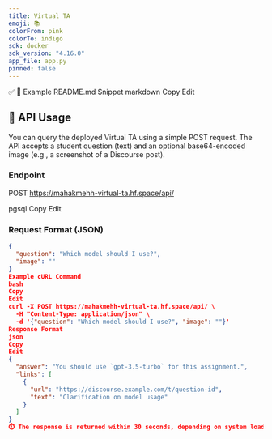 ```yaml
---
title: Virtual TA
emoji: 📚
colorFrom: pink
colorTo: indigo
sdk: docker
sdk_version: "4.16.0"
app_file: app.py
pinned: false
---
```



✅ 📄 Example README.md Snippet
markdown
Copy
Edit
## 🔗 API Usage

You can query the deployed Virtual TA using a simple POST request. The API accepts a student question (text) and an optional base64-encoded image (e.g., a screenshot of a Discourse post).

### Endpoint

POST https://mahakmehh-virtual-ta.hf.space/api/

pgsql
Copy
Edit

### Request Format (JSON)

```json
{
  "question": "Which model should I use?",
  "image": ""
}
Example cURL Command
bash
Copy
Edit
curl -X POST https://mahakmehh-virtual-ta.hf.space/api/ \
  -H "Content-Type: application/json" \
  -d '{"question": "Which model should I use?", "image": ""}'
Response Format
json
Copy
Edit
{
  "answer": "You should use `gpt-3.5-turbo` for this assignment.",
  "links": [
    {
      "url": "https://discourse.example.com/t/question-id",
      "text": "Clarification on model usage"
    }
  ]
}
⏱️ The response is returned within 30 seconds, depending on system load and input size.

